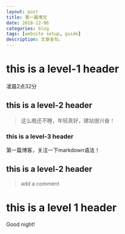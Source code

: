 ```yaml
---
layout: post
title: 第一篇博文
date: 2018-12-06
categories: blog
tags: [website setup, guide]
description: 文章金句。
---
```


# this is a level-1 header

凌晨2点32分

## this is a level-2 header

>这么晚还不睡，年轻真好，建站很兴奋！

### this is a level-3 header

第一篇博客，关注一下markdown语法！

## this is a level-2 header

>add a comment

# this is a level 1 header

Good night!










